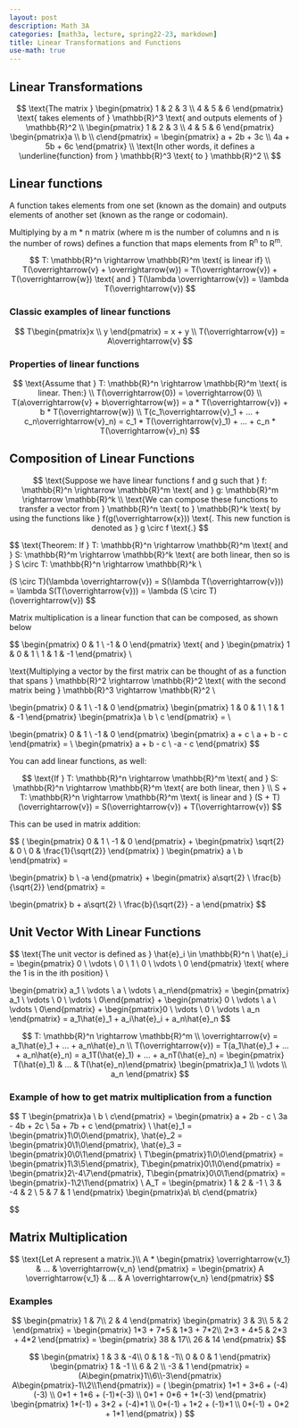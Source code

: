 ```yaml
---
layout: post
description: Math 3A
categories: [math3a, lecture, spring22-23, markdown]
title: Linear Transformations and Functions
use-math: true
---
```


## Linear Transformations

$$
\text{The matrix }
\begin{pmatrix}
    1 & 2 & 3 \\
    4 & 5 & 6
\end{pmatrix}
\text{ takes elements of } \mathbb{R}^3 \text{ and outputs elements of } \mathbb{R}^2 \\
\begin{pmatrix}
    1 & 2 & 3 \\
    4 & 5 & 6
\end{pmatrix}
\begin{pmatrix}a \\ b \\ c\end{pmatrix} = 
\begin{pmatrix}
    a + 2b + 3c \\
    4a + 5b + 6c
\end{pmatrix} \\
\text{In other words, it defines a \underline{function} from } \mathbb{R}^3 \text{ to } \mathbb{R}^2 \\
$$

## Linear functions

A function takes elements from one set (known as the domain) and outputs elements of another set (known as the range or codomain).

Multiplying by a m * n matrix (where m is the number of columns and n is the number of rows) defines a function that maps elements from R<sup>n</sup> to R<sup>m</sup>.

$$
T: \mathbb{R}^n \rightarrow \mathbb{R}^m
\text{ is linear if} \\
T(\overrightarrow{v} + \overrightarrow{w}) = T(\overrightarrow{v}) + T(\overrightarrow{w}) \text{ and } T(\lambda \overrightarrow{v}) = \lambda T(\overrightarrow{v})
$$

### Classic examples of linear functions
$$
T\begin{pmatrix}x \\ y \end{pmatrix} = x + y \\
T(\overrightarrow{v}) = A\overrightarrow{v}
$$

### Properties of linear functions

$$
\text{Assume that } T: \mathbb{R}^n \rightarrow \mathbb{R}^m \text{ is linear. Then:} \\
T(\overrightarrow{0}) = \overrightarrow{0} \\
T(a\overrightarrow{v} + b\overrightarrow{w}) = a * T(\overrightarrow{v}) + b * T(\overrightarrow{w}) \\
T(c_1\overrightarrow{v}_1 + ... + c_n\overrightarrow{v}_n) = c_1 * T(\overrightarrow{v}_1) + ... + c_n * T(\overrightarrow{v}_n)
$$

## Composition of Linear Functions

$$
\text{Suppose we have linear functions f and g such that } f: \mathbb{R}^n \rightarrow \mathbb{R}^m \text{ and } g: \mathbb{R}^m \rightarrow \mathbb{R}^k \\
\text{We can compose these functions to transfer a vector from } \mathbb{R}^n \text{ to } \mathbb{R}^k \text{ by using the functions like } f(g(\overrightarrow{x})) \text{. This new function is denoted as } g \circ f \text{.}
$$


$$
\text{Theorem: If } T: \mathbb{R}^n \rightarrow \mathbb{R}^m \text{ and } S: \mathbb{R}^m \rightarrow \mathbb{R}^k \text{ are both linear, then so is }
S \circ T: \mathbb{R}^n \rightarrow \mathbb{R}^k \\

(S \circ T)(\lambda \overrightarrow{v}) = S(\lambda T(\overrightarrow{v})) = \lambda S(T(\overrightarrow{v})) = \lambda (S \circ T)(\overrightarrow{v})
$$

Matrix multiplication is a linear function that can be composed, as shown below

$$
\begin{pmatrix}
    0 & 1 \\
    -1 & 0
\end{pmatrix} \text{ and }
\begin{pmatrix}
    1 & 0 & 1 \\
    1 & 1 & -1
\end{pmatrix} \\

\text{Multiplying a vector by the first matrix can be thought of as a function that spans } \mathbb{R}^2 \rightarrow \mathbb{R}^2 \text{ with the second matrix being } \mathbb{R}^3 \rightarrow \mathbb{R}^2 \\

\begin{pmatrix}
    0 & 1 \\
    -1 & 0
\end{pmatrix}
\begin{pmatrix}
    1 & 0 & 1 \\
    1 & 1 & -1
\end{pmatrix}
\begin{pmatrix}a \\ b \\ c \end{pmatrix} = \\

\begin{pmatrix}
    0 & 1 \\
    -1 & 0
\end{pmatrix}
\begin{pmatrix}
    a + c \\
    a + b - c
\end{pmatrix} = \\
\begin{pmatrix}
    a + b - c \\
    -a - c
\end{pmatrix}
$$

You can add linear functions, as well:

$$
\text{If } T: \mathbb{R}^n \rightarrow \mathbb{R}^m \text{ and } S: \mathbb{R}^n \rightarrow \mathbb{R}^m \text{ are both linear, then } \\
S + T: \mathbb{R}^n \rightarrow \mathbb{R}^m \text{ is linear and } (S + T)(\overrightarrow{v}) = S(\overrightarrow{v}) + T(\overrightarrow{v})
$$

This can be used in matrix addition:

$$
(
\begin{pmatrix}
    0 & 1 \\
    -1 & 0
\end{pmatrix} + 
\begin{pmatrix}
    \sqrt{2} & 0 \\
    0 & \frac{1}{\sqrt{2}}
\end{pmatrix}
)
\begin{pmatrix} a \\ b \end{pmatrix} = 

\begin{pmatrix} b \\ -a \end{pmatrix} + 
\begin{pmatrix} a\sqrt{2} \\ \frac{b}{\sqrt{2}} \end{pmatrix} = 

\begin{pmatrix} b + a\sqrt{2} \\ \frac{b}{\sqrt{2}} - a \end{pmatrix}
$$

## Unit Vector With Linear Functions
$$
\text{The unit vector is defined as } \hat{e}_i \in \mathbb{R}^n \\
\hat{e}_i = \begin{pmatrix} 0 \\ \vdots \\ 0 \\ 1 \\ 0 \\ \vdots \\ 0 \end{pmatrix} \text{ where the 1 is in the ith position} \\

\begin{pmatrix} a_1 \\ \vdots \\ a \\ \vdots \\ a_n\end{pmatrix} = \begin{pmatrix} a_1 \\ \vdots \\ 0 \\ \vdots \\ 0\end{pmatrix} +  \begin{pmatrix} 0 \\ \vdots \\ a \\ \vdots \\ 0\end{pmatrix} + \begin{pmatrix}0 \\ \vdots \\ 0 \\ \vdots \\ a_n \end{pmatrix} = a_1\hat{e}_1 + a_i\hat{e}_i + a_n\hat{e}_n
$$

$$
T: \mathbb{R}^n \rightarrow \mathbb{R}^m \\
\overrightarrow{v} = a_1\hat{e}_1 + ... + a_n\hat{e}_n \\
T(\overrightarrow{v}) = T(a_1\hat{e}_1 + ... + a_n\hat{e}_n) = a_1T(\hat{e}_1) + ... + a_nT(\hat{e}_n) = \begin{pmatrix} T(\hat{e}_1) & ... & T(\hat{e}_n)\end{pmatrix} \begin{pmatrix}a_1 \\ \vdots \\ a_n \end{pmatrix}
$$

### Example of how to get matrix multiplication from a function
$$
T \begin{pmatrix}a \\ b \\ c\end{pmatrix} = 
\begin{pmatrix}
    a + 2b - c \\
    3a - 4b + 2c \\
    5a + 7b + c
\end{pmatrix} \\
\hat{e}_1 = \begin{pmatrix}1\\0\\0\end{pmatrix}, \hat{e}_2 = \begin{pmatrix}0\\1\\0\end{pmatrix}, \hat{e}_3 = \begin{pmatrix}0\\0\\1\end{pmatrix} \\
T\begin{pmatrix}1\\0\\0\end{pmatrix} = \begin{pmatrix}1\\3\\5\end{pmatrix}, T\begin{pmatrix}0\\1\\0\end{pmatrix} = \begin{pmatrix}2\\-4\\7\end{pmatrix}, T\begin{pmatrix}0\\0\\1\end{pmatrix} = \begin{pmatrix}-1\\2\\1\end{pmatrix} \\
A_T = 
\begin{pmatrix}
    1 & 2 & -1 \\
    3 & -4 & 2 \\
    5 & 7 & 1
\end{pmatrix}
\begin{pmatrix}a\\ b\\ c\end{pmatrix}

$$

## Matrix Multiplication
$$
\text{Let A represent a matrix.}\\
A * \begin{pmatrix} \overrightarrow{v_1} & ... & \overrightarrow{v_n} \end{pmatrix} =
\begin{pmatrix} A \overrightarrow{v_1} & ... & A \overrightarrow{v_n} \end{pmatrix}
$$

### Examples
$$
\begin{pmatrix}
    1 & 7\\
    2 & 4 
\end{pmatrix}
\begin{pmatrix}
    3 & 3\\
    5 & 2 
\end{pmatrix} = 
\begin{pmatrix}
    1*3 + 7*5 & 1*3 + 7*2\\
    2*3 + 4*5 & 2*3 + 4*2 
\end{pmatrix} =
\begin{pmatrix}
    38 & 17\\
    26 & 14 
\end{pmatrix}
$$

$$
\begin{pmatrix}
    1 & 3 & -4\\
    0 & 1 & -1\\
    0 & 0 & 1
\end{pmatrix}
\begin{pmatrix}
    1 & -1 \\
    6 & 2 \\
    -3 & 1
\end{pmatrix} =
(A\begin{pmatrix}1\\6\\-3\end{pmatrix} A\begin{pmatrix}-1\\2\\1\end{pmatrix}) = 
(
\begin{pmatrix}
    1*1 + 3*6 + (-4)(-3) \\
    0*1 + 1*6 + (-1)*(-3) \\
    0*1 + 0*6 + 1*(-3)
\end{pmatrix}
\begin{pmatrix}
    1*(-1) + 3*2 + (-4)*1 \\
    0*(-1) + 1*2 + (-1)*1 \\
    0*(-1) + 0*2 + 1*1
\end{pmatrix}
)
$$